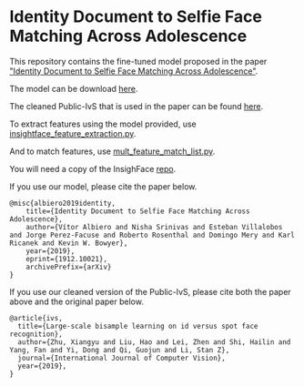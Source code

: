 # Identity Document to Selfie Face Matching Across Adolescence

This repository contains the fine-tuned model proposed in the paper ["Identity Document to Selfie Face Matching Across Adolescence"](https://arxiv.org/abs/1912.10021).

The model can be download [here](https://drive.google.com/open?id=1wpDk77bfjMxSu2_eKNfg6M4exVM7lO4U).

The cleaned Public-IvS that is used in the paper can be found [here](https://drive.google.com/open?id=1qSwX7hDmww-A2Zwo5EUP9nZaOpc3RLJw).

To extract features using the model provided, use [insightface_feature_extraction.py](https://github.com/vitoralbiero/face_matching/blob/master/insightface_feature_extraction.py).

And to match features, use [mult_feature_match_list.py](https://github.com/vitoralbiero/face_matching/blob/master/mult_feature_match_list.py).

You will need a copy of the InsighFace [repo](https://github.com/vitoralbiero/insightface/).

If you use our model, please cite the paper below.

```
@misc{albiero2019identity,
    title={Identity Document to Selfie Face Matching Across Adolescence},
    author={Vítor Albiero and Nisha Srinivas and Esteban Villalobos and Jorge Perez-Facuse and Roberto Rosenthal and Domingo Mery and Karl Ricanek and Kevin W. Bowyer},
    year={2019},
    eprint={1912.10021},
    archivePrefix={arXiv}
}
```

If you use our cleaned version of the Public-IvS, please cite both the paper above and the original paper below.
```
@article{ivs,
  title={Large-scale bisample learning on id versus spot face recognition},
  author={Zhu, Xiangyu and Liu, Hao and Lei, Zhen and Shi, Hailin and Yang, Fan and Yi, Dong and Qi, Guojun and Li, Stan Z},
  journal={International Journal of Computer Vision},
  year={2019},
}
```
